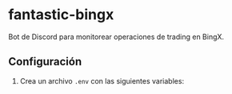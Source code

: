 # fantastic-bingx

Bot de Discord para monitorear operaciones de trading en BingX.

## Configuración

1. Crea un archivo `.env` con las siguientes variables:
